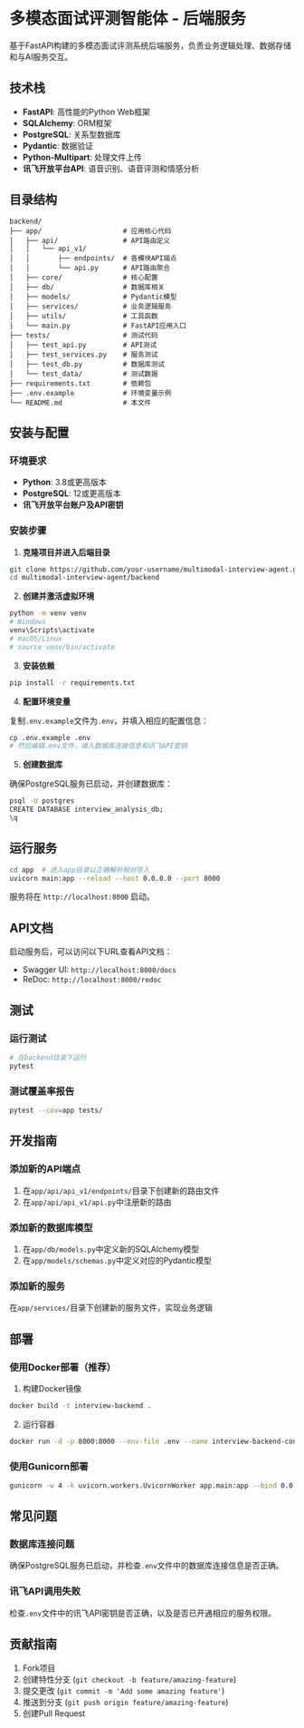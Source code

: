 # 多模态面试评测智能体 - 后端服务

基于FastAPI构建的多模态面试评测系统后端服务，负责业务逻辑处理、数据存储和与AI服务交互。

## 技术栈

- **FastAPI**: 高性能的Python Web框架
- **SQLAlchemy**: ORM框架
- **PostgreSQL**: 关系型数据库
- **Pydantic**: 数据验证
- **Python-Multipart**: 处理文件上传
- **讯飞开放平台API**: 语音识别、语音评测和情感分析

## 目录结构

```
backend/
├── app/                    # 应用核心代码
│   ├── api/                # API路由定义
│   │   └── api_v1/
│   │       ├── endpoints/  # 各模块API端点
│   │       └── api.py      # API路由聚合
│   ├── core/               # 核心配置
│   ├── db/                 # 数据库相关
│   ├── models/             # Pydantic模型
│   ├── services/           # 业务逻辑服务
│   ├── utils/              # 工具函数
│   └── main.py             # FastAPI应用入口
├── tests/                  # 测试代码
│   ├── test_api.py         # API测试
│   ├── test_services.py    # 服务测试
│   ├── test_db.py          # 数据库测试
│   └── test_data/          # 测试数据
├── requirements.txt        # 依赖包
├── .env.example            # 环境变量示例
└── README.md               # 本文件
```

## 安装与配置

### 环境要求

- **Python**: 3.8或更高版本
- **PostgreSQL**: 12或更高版本
- **讯飞开放平台账户及API密钥**

### 安装步骤

1. **克隆项目并进入后端目录**

```bash
git clone https://github.com/your-username/multimodal-interview-agent.git
cd multimodal-interview-agent/backend
```

2. **创建并激活虚拟环境**

```bash
python -m venv venv
# Windows
venv\Scripts\activate
# macOS/Linux
# source venv/bin/activate
```

3. **安装依赖**

```bash
pip install -r requirements.txt
```

4. **配置环境变量**

复制`.env.example`文件为`.env`，并填入相应的配置信息：

```bash
cp .env.example .env
# 然后编辑.env文件，填入数据库连接信息和讯飞API密钥
```

5. **创建数据库**


确保PostgreSQL服务已启动，并创建数据库：

```bash
psql -U postgres
CREATE DATABASE interview_analysis_db;
\q
```

## 运行服务

```bash
cd app  # 进入app目录以正确解析相对导入
uvicorn main:app --reload --host 0.0.0.0 --port 8000
```

服务将在 `http://localhost:8000` 启动。

## API文档

启动服务后，可以访问以下URL查看API文档：

- Swagger UI: `http://localhost:8000/docs`
- ReDoc: `http://localhost:8000/redoc`

## 测试

### 运行测试

```bash
# 在backend目录下运行
pytest
```

### 测试覆盖率报告

```bash
pytest --cov=app tests/
```

## 开发指南

### 添加新的API端点

1. 在`app/api/api_v1/endpoints/`目录下创建新的路由文件
2. 在`app/api/api_v1/api.py`中注册新的路由

### 添加新的数据库模型

1. 在`app/db/models.py`中定义新的SQLAlchemy模型
2. 在`app/models/schemas.py`中定义对应的Pydantic模型

### 添加新的服务

在`app/services/`目录下创建新的服务文件，实现业务逻辑

## 部署

### 使用Docker部署（推荐）

1. 构建Docker镜像

```bash
docker build -t interview-backend .
```

2. 运行容器

```bash
docker run -d -p 8000:8000 --env-file .env --name interview-backend-container interview-backend
```

### 使用Gunicorn部署

```bash
gunicorn -w 4 -k uvicorn.workers.UvicornWorker app.main:app --bind 0.0.0.0:8000
```

## 常见问题

### 数据库连接问题

确保PostgreSQL服务已启动，并检查`.env`文件中的数据库连接信息是否正确。

### 讯飞API调用失败

检查`.env`文件中的讯飞API密钥是否正确，以及是否已开通相应的服务权限。

## 贡献指南

1. Fork项目
2. 创建特性分支 (`git checkout -b feature/amazing-feature`)
3. 提交更改 (`git commit -m 'Add some amazing feature'`)
4. 推送到分支 (`git push origin feature/amazing-feature`)
5. 创建Pull Request